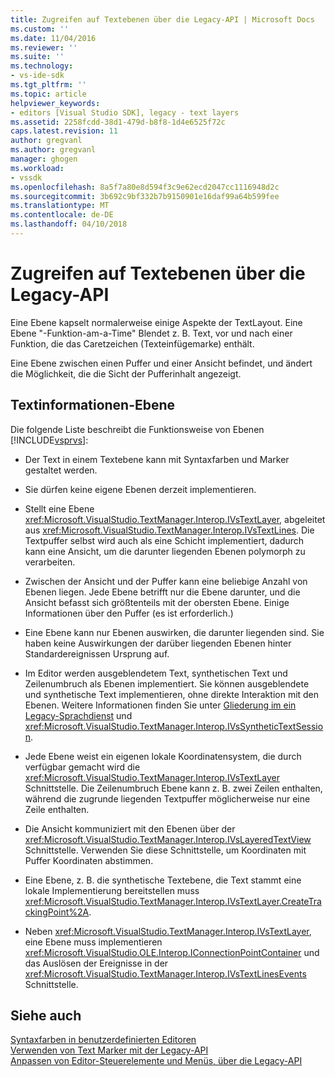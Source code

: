 ```yaml
---
title: Zugreifen auf Textebenen über die Legacy-API | Microsoft Docs
ms.custom: ''
ms.date: 11/04/2016
ms.reviewer: ''
ms.suite: ''
ms.technology:
- vs-ide-sdk
ms.tgt_pltfrm: ''
ms.topic: article
helpviewer_keywords:
- editors [Visual Studio SDK], legacy - text layers
ms.assetid: 2258fcdd-38d1-479d-b8f8-1d4e6525f72c
caps.latest.revision: 11
author: gregvanl
ms.author: gregvanl
manager: ghogen
ms.workload:
- vssdk
ms.openlocfilehash: 8a5f7a80e8d594f3c9e62ecd2047cc1116948d2c
ms.sourcegitcommit: 3b692c9bf332b7b9150901e16daf99a64b599fee
ms.translationtype: MT
ms.contentlocale: de-DE
ms.lasthandoff: 04/10/2018
---
```

# <a name="accessing-text-layers-by-using-the-legacy-api"></a>Zugreifen auf Textebenen über die Legacy-API
Eine Ebene kapselt normalerweise einige Aspekte der TextLayout. Eine Ebene "-Funktion-am-a-Time" Blendet z. B. Text, vor und nach einer Funktion, die das Caretzeichen (Texteinfügemarke) enthält.  
  
 Eine Ebene zwischen einen Puffer und einer Ansicht befindet, und ändert die Möglichkeit, die die Sicht der Pufferinhalt angezeigt.  
  
## <a name="text-layer-information"></a>Textinformationen-Ebene  
 Die folgende Liste beschreibt die Funktionsweise von Ebenen [!INCLUDE[vsprvs](../code-quality/includes/vsprvs_md.md)]:  
  
-   Der Text in einem Textebene kann mit Syntaxfarben und Marker gestaltet werden.  
  
-   Sie dürfen keine eigene Ebenen derzeit implementieren.  
  
-   Stellt eine Ebene <xref:Microsoft.VisualStudio.TextManager.Interop.IVsTextLayer>, abgeleitet aus <xref:Microsoft.VisualStudio.TextManager.Interop.IVsTextLines>. Die Textpuffer selbst wird auch als eine Schicht implementiert, dadurch kann eine Ansicht, um die darunter liegenden Ebenen polymorph zu verarbeiten.  
  
-   Zwischen der Ansicht und der Puffer kann eine beliebige Anzahl von Ebenen liegen. Jede Ebene betrifft nur die Ebene darunter, und die Ansicht befasst sich größtenteils mit der obersten Ebene. Einige Informationen über den Puffer (es ist erforderlich.)  
  
-   Eine Ebene kann nur Ebenen auswirken, die darunter liegenden sind. Sie haben keine Auswirkungen der darüber liegenden Ebenen hinter Standardereignissen Ursprung auf.  
  
-   Im Editor werden ausgeblendetem Text, synthetischen Text und Zeilenumbruch als Ebenen implementiert. Sie können ausgeblendete und synthetische Text implementieren, ohne direkte Interaktion mit den Ebenen. Weitere Informationen finden Sie unter [Gliederung im ein Legacy-Sprachdienst](../extensibility/internals/outlining-in-a-legacy-language-service.md) und <xref:Microsoft.VisualStudio.TextManager.Interop.IVsSyntheticTextSession>.  
  
-   Jede Ebene weist ein eigenen lokale Koordinatensystem, die durch verfügbar gemacht wird die <xref:Microsoft.VisualStudio.TextManager.Interop.IVsTextLayer> Schnittstelle. Die Zeilenumbruch Ebene kann z. B. zwei Zeilen enthalten, während die zugrunde liegenden Textpuffer möglicherweise nur eine Zeile enthalten.  
  
-   Die Ansicht kommuniziert mit den Ebenen über der <xref:Microsoft.VisualStudio.TextManager.Interop.IVsLayeredTextView> Schnittstelle. Verwenden Sie diese Schnittstelle, um Koordinaten mit Puffer Koordinaten abstimmen.  
  
-   Eine Ebene, z. B. die synthetische Textebene, die Text stammt eine lokale Implementierung bereitstellen muss <xref:Microsoft.VisualStudio.TextManager.Interop.IVsTextLayer.CreateTrackingPoint%2A>.  
  
-   Neben <xref:Microsoft.VisualStudio.TextManager.Interop.IVsTextLayer>, eine Ebene muss implementieren <xref:Microsoft.VisualStudio.OLE.Interop.IConnectionPointContainer> und das Auslösen der Ereignisse in der <xref:Microsoft.VisualStudio.TextManager.Interop.IVsTextLinesEvents> Schnittstelle.  
  
## <a name="see-also"></a>Siehe auch  
 [Syntaxfarben in benutzerdefinierten Editoren](../extensibility/syntax-coloring-in-custom-editors.md)   
 [Verwenden von Text Marker mit der Legacy-API](../extensibility/using-text-markers-with-the-legacy-api.md)   
 [Anpassen von Editor-Steuerelemente und Menüs, über die Legacy-API](../extensibility/customizing-editor-controls-and-menus-by-using-the-legacy-api.md)